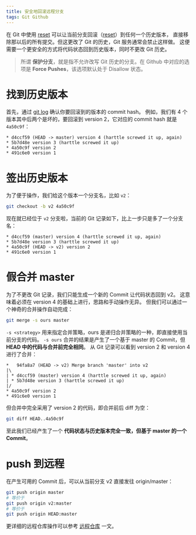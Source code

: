 ```yaml
---
title: 安全地回滚远程分支
tags: Git Github
---
```


在 Git 中使用 [reset][branch] 可以让当前分支回滚（[reset][branch]）到任何一个历史版本，
直接移除那以后的所有提交。但这更改了 Git 的历史，Git 服务通常会禁止这样做。
这便需要一个更安全的方式将代码状态回到历史版本，同时不更改 Git 历史。

> 所谓 **保护分支**，就是指不允许改写 Git 历史的分支。在 Github 中对应的选项是 **Force Pushes**，该选项默认处于 Disallow 状态。

<!--more-->

# 找到历史版本

首先，通过 [git log][log] 确认你要回滚到的版本的 commit hash。
例如，我们有 4 个版本其中后两个是坏的，要回滚到 version 2，它对应的 commit hash 就是 `4a50c9f`：

```
* d4ccf59 (HEAD -> master) version 4 (harttle screwed it up, again)
* 5b7d48e version 3 (harttle screwed it up)
* 4a50c9f version 2
* 491c6e0 version 1
```

# 签出历史版本

为了便于操作，我们给这个版本一个分支名，比如 `v2`：

```bash
git checkout -b v2 4a50c9f
```

现在就已经位于 `v2` 分支啦，当前的 Git 记录如下，比上一步只是多了一个分支名：

```
* d4ccf59 (master) version 4 (harttle screwed it up, again)
* 5b7d48e version 3 (harttle screwed it up)
* 4a50c9f (HEAD -> v2) version 2
* 491c6e0 version 1
```

# 假合并 master

为了不更改 Git 记录，我们只能生成一个新的 Commit 让代码状态回到 v2。
这意味着必须在 version 4 的基础上进行，思路和手动操作无异。
但我们可以通过一个神奇的合并操作自动完成：

```bash
git merge -s ours master
```

`-s <strategy>` 用来指定合并策略，ours 是递归合并策略的一种，即直接使用当前分支的代码。
`-s ours` 合并的结果是产生了一个基于 master 的 Commit，但 **HEAD 中的代码与合并前完全相同**。
从 Git 记录可以看到 version 2 和 version 4 进行了合并：

```
*   94fa8a7 (HEAD -> v2) Merge branch 'master' into v2
|\
| * d4ccf59 (master) version 4 (harttle screwed it up, again)
| * 5b7d48e version 3 (harttle screwed it up)
|/
* 4a50c9f version 2
* 491c6e0 version 1
```

但合并中完全采用了 version 2 的代码，即合并前后 diff 为空：

```bash
git diff HEAD..4a50c9f
```

至此我们已经产生了一个 **代码状态与历史版本完全一致，但基于 master 的一个 Commit**。

# push 到远程

在产生可用的 Commit 后，可以从当前分支 v2 直接发往 origin/master：

```bash
git push origin master
# 等价于
git push origin v2:master
# 等价于
git push origin HEAD:master
```

更详细的远程仓库操作可以参考 [远程仓库](/2016/09/05/git-workflow-remote.html) 一文。

[branch]: /2016/09/02/git-workflow-branch.html
[log]: /2016/09/06/git-workflow-log.html
